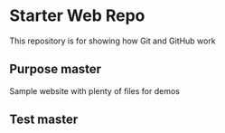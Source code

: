 # Starter Web Repo

This repository is for showing how Git and GitHub work

## Purpose master

Sample website with plenty of files for demos

## Test master